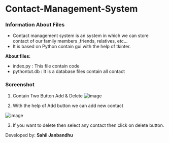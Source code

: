 # Contact-Management-System
### Information About Files

- Contact management system is an system in which we can store contact of our family members ,friends, relatives, etc... 
- It is based on Python contain gui with the help of tkinter.

**About files:** 

- index.py : This file contain code 
- pythontut.db : It is a database files contain all contact 

### Screenshot
1. Contain Two Button Add & Delete 
![image](https://user-images.githubusercontent.com/22257930/86530893-667f7b00-beda-11ea-9159-f9365aa9a542.png)

2. With the help of Add button we can add new contact

![image](https://user-images.githubusercontent.com/22257930/86530940-bd855000-beda-11ea-8b38-5bfd5021037b.png)

3. If you want to delete then select any contact then click on delete button.

Developed by: **Sahil Janbandhu**
